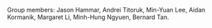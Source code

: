 Group members: Jason Hammar, Andrei Titoruk, Min-Yuan Lee, Aidan Kormanik, Margaret Li, Minh-Hung Ngyuen, Bernard Tan.

